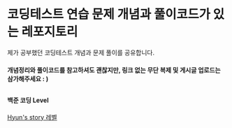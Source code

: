 # 코딩테스트 연습 문제 개념과 풀이코드가 있는 레포지토리


제가 공부했던 코딩테스트 개념과 문제 풀이를 공유합니다.


#### 개념정리와 풀이코드를 참고하셔도 괜찮지만, 링크 없는 무단 복제 및 게시글 업로드는 삼가해주세요 : )

##



#### 백준 코딩 Level
[Hyun's story 레벨]



[Hyun's story 레벨]: <https://solved.ac/profile/hoon00917>
